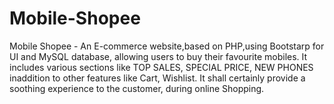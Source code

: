 # Mobile-Shopee
Mobile Shopee - An E-commerce website,based on PHP,using Bootstarp for UI and MySQL database, allowing users to buy their favourite mobiles. It includes various sections  like TOP SALES, SPECIAL PRICE, NEW PHONES inaddition to other features like Cart, Wishlist. It shall certainly provide a soothing experience to the customer, during online Shopping.
